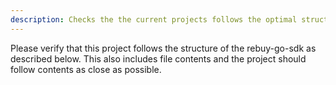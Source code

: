 ```yaml
---
description: Checks the the current projects follows the optimal structure for rebuy-go-sdk servers.
---
```


Please verify that this project follows the structure of the rebuy-go-sdk as described below. This also includes file contents and the project should follow contents as close as possible.
